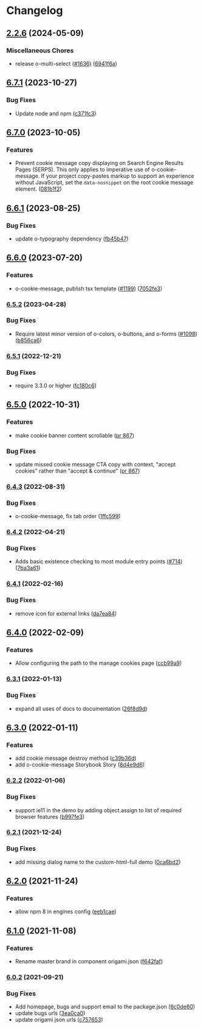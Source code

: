 # Changelog
## [2.2.6](https://github.com/Financial-Times/origami/compare/o-cookie-message-v6.7.1...o-cookie-message-v2.2.6) (2024-05-09)


### Miscellaneous Chores

* release o-multi-select ([#1636](https://github.com/Financial-Times/origami/issues/1636)) ([6941f6a](https://github.com/Financial-Times/origami/commit/6941f6a832d6e35f099a679659c3acbc49e54999))

## [6.7.1](https://github.com/Financial-Times/origami/compare/o-cookie-message-v6.7.0...o-cookie-message-v6.7.1) (2023-10-27)


### Bug Fixes

* Update node and npm ([c371fc3](https://github.com/Financial-Times/origami/commit/c371fc3f7f2d66266dbca95862ecef3ddeb1f339))

## [6.7.0](https://github.com/Financial-Times/origami/compare/o-cookie-message-v6.6.1...o-cookie-message-v6.7.0) (2023-10-05)


### Features

* Prevent cookie message copy displaying on Search Engine Results Pages (SERPS). This only applies to imperative use of o-cookie-message. If your project copy-pastes markup to support an experience without JavaScript, set the `data-nosnippet` on the root cookie message element.  ([081b1f2](https://github.com/Financial-Times/origami/commit/081b1f2e32a0b33b1926054b1005832f5ab22996))

## [6.6.1](https://github.com/Financial-Times/origami/compare/o-cookie-message-v6.6.0...o-cookie-message-v6.6.1) (2023-08-25)


### Bug Fixes

* update o-typography dependency  ([fb45b47](https://github.com/Financial-Times/origami/commit/fb45b47274241ea828f7dd50233441a76a215a51))

## [6.6.0](https://www.github.com/Financial-Times/origami/compare/o-cookie-message-v6.5.2...o-cookie-message-v6.6.0) (2023-07-20)


### Features

* o-cookie-message, publish tsx template ([#1199](https://www.github.com/Financial-Times/origami/issues/1199)) ([7052fe3](https://www.github.com/Financial-Times/origami/commit/7052fe34bef7f96ed867dc79409522fb29a22017))

### [6.5.2](https://www.github.com/Financial-Times/origami/compare/o-cookie-message-v6.5.1...o-cookie-message-v6.5.2) (2023-04-28)


### Bug Fixes

* Require latest minor version of o-colors, o-buttons, and o-forms ([#1098](https://www.github.com/Financial-Times/origami/issues/1098)) ([b856ca6](https://www.github.com/Financial-Times/origami/commit/b856ca66c9ec555f3c70833ffa35cb05cd19841f))

### [6.5.1](https://www.github.com/Financial-Times/origami/compare/o-cookie-message-v6.5.0...o-cookie-message-v6.5.1) (2022-12-21)


### Bug Fixes

* require 3.3.0 or higher ([fc180c6](https://www.github.com/Financial-Times/origami/commit/fc180c619755daa1b7bfe65509f354cf0de113bf))

## [6.5.0](https://www.github.com/Financial-Times/origami/compare/o-cookie-message-v6.4.3...o-cookie-message-v6.5.0) (2022-10-31)


### Features

* make cookie banner content scrollable ([pr 867](https://github.com/Financial-Times/origami/pull/867))

### Bug Fixes

* update missed cookie message CTA copy with context, "accept cookies" rather than "accept & continue"  ([pr 867](https://github.com/Financial-Times/origami/pull/867))

### [6.4.3](https://www.github.com/Financial-Times/origami/compare/o-cookie-message-v6.4.2...o-cookie-message-v6.4.3) (2022-08-31)


### Bug Fixes

* o-cookie-message, fix tab order ([1ffc599](https://www.github.com/Financial-Times/origami/commit/1ffc5998e67f53a139324e101d4394bcf86c0ae8))

### [6.4.2](https://www.github.com/Financial-Times/origami/compare/o-cookie-message-v6.4.1...o-cookie-message-v6.4.2) (2022-04-21)


### Bug Fixes

* Adds basic existence checking to most module entry points ([#714](https://www.github.com/Financial-Times/origami/issues/714)) ([7ba3a61](https://www.github.com/Financial-Times/origami/commit/7ba3a61d0de2a32d3a27a225fd4258b3820c7bda))

### [6.4.1](https://www.github.com/Financial-Times/origami/compare/o-cookie-message-v6.4.0...o-cookie-message-v6.4.1) (2022-02-16)


### Bug Fixes

* remove icon for external links ([da7ea84](https://www.github.com/Financial-Times/origami/commit/da7ea8441f16db163e4459183d263cefea40e6b6))

## [6.4.0](https://www.github.com/Financial-Times/origami/compare/o-cookie-message-v6.3.1...o-cookie-message-v6.4.0) (2022-02-09)


### Features

* Allow configuring the path to the manage cookies page ([ccb99a9](https://www.github.com/Financial-Times/origami/commit/ccb99a9a377fd05f07f923daaa139b9899065544))

### [6.3.1](https://www.github.com/Financial-Times/origami/compare/o-cookie-message-v6.3.0...o-cookie-message-v6.3.1) (2022-01-13)


### Bug Fixes

* expand all uses of docs to documentation ([26f8d9d](https://www.github.com/Financial-Times/origami/commit/26f8d9d8cbbe3e78902d8c3951b37e08150a77bd))

## [6.3.0](https://www.github.com/Financial-Times/origami/compare/o-cookie-message-v6.2.2...o-cookie-message-v6.3.0) (2022-01-11)


### Features

* add cookie message destroy method ([c39b36d](https://www.github.com/Financial-Times/origami/commit/c39b36d1f99031e151b413904ebd90146e22a47f))
* add o-cookie-message Storybook Story ([8d4e9d6](https://www.github.com/Financial-Times/origami/commit/8d4e9d6837bd15508258e7f2f1bfbc3e50bb8840))

### [6.2.2](https://www.github.com/Financial-Times/origami/compare/o-cookie-message-v6.2.1...o-cookie-message-v6.2.2) (2022-01-06)


### Bug Fixes

* support ie11 in the demo by adding object.assign to list of required browser features ([b997fe3](https://www.github.com/Financial-Times/origami/commit/b997fe378aaa512aa21579cce33390f4d407ee39))

### [6.2.1](https://www.github.com/Financial-Times/origami/compare/o-cookie-message-v6.2.0...o-cookie-message-v6.2.1) (2021-12-24)


### Bug Fixes

* add missing dialog name to the custom-html-full demo ([0ca6bd2](https://www.github.com/Financial-Times/origami/commit/0ca6bd21ab5b8fd1d341c77c2b8cb841253a4ce1))

## [6.2.0](https://www.github.com/Financial-Times/origami/compare/o-cookie-message-v6.1.0...o-cookie-message-v6.2.0) (2021-11-24)


### Features

* allow npm 8 in engines config ([eeb1cae](https://www.github.com/Financial-Times/origami/commit/eeb1cae6e7f0379e647f2b41240b1f294997d528))

## [6.1.0](https://www.github.com/Financial-Times/origami/compare/o-cookie-message-v6.0.2...o-cookie-message-v6.1.0) (2021-11-08)


### Features

* Rename master brand in component origami.json ([f642faf](https://www.github.com/Financial-Times/origami/commit/f642faf0574d84ea8185b56e6090c8015def27e6))

### [6.0.2](https://www.github.com/Financial-Times/origami/compare/o-cookie-message-v6.0.1...o-cookie-message-v6.0.2) (2021-09-21)


### Bug Fixes

* Add homepage, bugs and support email to the package.json ([6c0de60](https://www.github.com/Financial-Times/origami/commit/6c0de60ebd6e64c4dd16d000fcc6b79412ce30f4))
* update bugs urls ([3ea0ca0](https://www.github.com/Financial-Times/origami/commit/3ea0ca03bcb6e55142a77387ad0fff5ddf056d44))
* update origami json urls ([c757653](https://www.github.com/Financial-Times/origami/commit/c7576532b5a14f0462d5346dfb63238be025602e))
